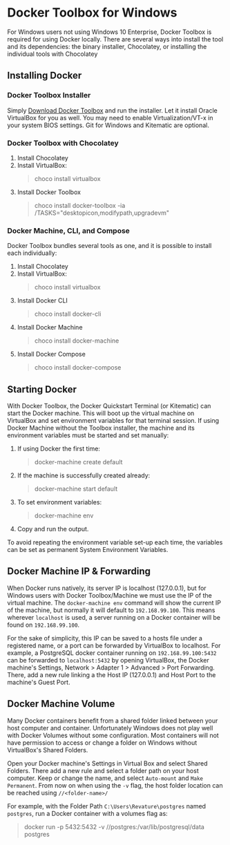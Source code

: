 # Docker Toolbox for Windows
For Windows users not using Windows 10 Enterprise, Docker Toolbox is required for using Docker locally. There are several ways into install the tool and its dependencies: the binary installer, Chocolatey, or installing the individual tools with Chocolatey

## Installing Docker
### Docker Toolbox Installer
Simply [Download Docker Toolbox](https://docs.docker.com/toolbox/overview/) and run the installer. Let it install Oracle VirtualBox for you as well. You may need to enable Virtualization/VT-x in your system BIOS settings. Git for Windows and Kitematic are optional.

### Docker Toolbox with Chocolatey
1) Install Chocolatey
2) Install VirtualBox:
    >choco install virtualbox
3) Install Docker Toolbox
    >choco install docker-toolbox -ia /TASKS="desktopicon,modifypath,upgradevm"

### Docker Machine, CLI, and Compose
Docker Toolbox bundles several tools as one, and it is possible to install each individually:
1) Install Chocolatey
2) Install VirtualBox:
    >choco install virtualbox
3) Install Docker CLI
    >choco install docker-cli
4) Install Docker Machine
    >choco install docker-machine
5) Install Docker Compose
    >choco install docker-compose

## Starting Docker
With Docker Toolbox, the Docker Quickstart Terminal (or Kitematic) can start the Docker machine. This will boot up the virtual machine on VirtualBox and set environment variables for that terminal session. If using Docker Machine without the Toolbox installer, the machine and its environment variables must be started and set manually:
1) If using Docker the first time:
    >docker-machine create default
2) If the machine is successfully created already:
    >docker-machine start default
3) To set environment variables:
    >docker-machine env
4) Copy and run the output.

To avoid repeating the environment variable set-up each time, the variables can be set as permanent System Environment Variables.

## Docker Machine IP & Forwarding
When Docker runs natively, its server IP is localhost (127.0.0.1), but for Windows users with Docker Toolbox/Machine we must use the IP of the virtual machine. The `docker-machine env` command will show the current IP of the machine, but normally it will default to `192.168.99.100`. This means wherever `localhost` is used, a server running on a Docker container will be found on `192.168.99.100`.

For the sake of simplicity, this IP can be saved to a hosts file under a registered name, or a port can be forwarded by VirtualBox to localhost. For example, a PostgreSQL docker container running on `192.168.99.100:5432` can be forwarded to `localhost:5432` by opening VirtualBox, the Docker machine's Settings, Network > Adapter 1 > Advanced > Port Forwarding. There, add a new rule linking a the Host IP (127.0.0.1) and Host Port to the machine's Guest Port.

## Docker Machine Volume
Many Docker containers benefit from a shared folder linked between your host computer and container. Unfortunately Windows does not play well with Docker Volumes without some configuration. Most containers will not have permission to access or change a folder on Windows without VirtualBox's Shared Folders.

Open your Docker machine's Settings in Virtual Box and select Shared Folders. There add a new rule and select a folder path on your host computer. Keep or change the name, and select `Auto-mount` and `Make Permanent`. From now on when using the `-v` flag, the host folder location can be reached using `//<folder-name>/`

For example, with the Folder Path `C:\Users\Revature\postgres` named `postgres`, run a Docker container with a volumes flag as:
>docker run -p 5432:5432 -v //postgres:/var/lib/postgresql/data postgres
